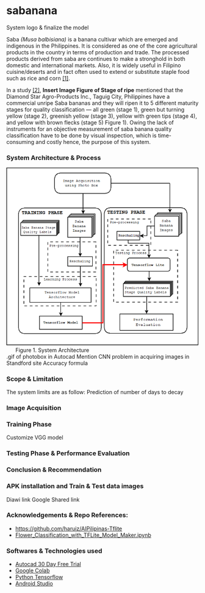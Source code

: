 # sabanana

System logo & finalize the model

Saba *(Musa balbisiana)* is a banana cultivar which are emerged and indigenous in the Philippines. It is considered as one of the core agricultural products in the country in terms of production and trade. The processed products derived from saba are continues to make a stronghold in both domestic and international markets. Also, it is widely useful in Filipino cuisine/deserts and in fact often used to extend or substitute staple food such as rice and corn [[1]](http://cagayandeoro.da.gov.ph/wp-content/uploads/2013/04/SABA-BANANA-PRODUCTION-GUIDE.pdf). 

In a study [[2]](https://www.researchgate.net/publication/329268613_Effect_of_maturity_on_in_vitro_starch_digestibility_of_Saba_banana_Musa_%27saba%27_Musa_acuminata_x_Musa_balbisiana), **Insert Image Figure of Stage of ripe** mentioned that the Diamond Star Agro-Products Inc., Taguig City, Philippines have a commercial unripe Saba bananas and they will ripen it to 5 different maturity stages for quality classification — all green (stage 1), green but turning yellow (stage 2), greenish yellow (stage 3), yellow with green tips (stage 4), and yellow with brown flecks (stage 5) Figure 1). Owing the lack of instruments for an objective measurement of saba banana quality classification have  to be done by visual inspection, which is time-consuming and costly hence, the purpose of this system.

### System Architecture & Process

![System Architecture](/docs/SystemArchitecture.png?raw=true "System Architecture") \
&nbsp;&nbsp;&nbsp;&nbsp;&nbsp;&nbsp;Figure 1. System Architecture \
.gif of photobox in Autocad
Mention CNN problem in acquiring images in Standford site
Accuracy formula

### Scope & Limitation

The system limits are as follow:
Prediction of number of days to decay

### Image Acquisition 

### Training Phase
Customize VGG model

### Testing Phase & Performance Evaluation

### Conclusion & Recommendation

### APK installation and Train & Test data images
Diawi link
Google Shared link

### Acknowledgements & Repo References:
* https://github.com/haruiz/AIPilipinas-Tflite
* [Flower_Classification_with_TFLite_Model_Maker.ipynb](https://colab.research.google.com/github/tensorflow/examples/blob/master/lite/codelabs/flower_classification/ml/Flower_Classification_with_TFLite_Model_Maker.ipynb#scrollTo=w-VDriAdsowu)

### Softwares & Technologies used
* [Autocad 30 Day Free Trial](https://www.autodesk.com/products/autocad/free-trial?support=ADVANCED)
* [Google Colab](https://colab.research.google.com/github/tensorflow/examples/blob/master/courses/udacity_intro_to_tensorflow_for_deep_learning/l01c01_introduction_to_colab_and_python.ipynb)
* [Python Tensorflow](https://www.tensorflow.org/api_docs/python/tf)
* [Android Studio](https://www.googleadservices.com/pagead/aclk?sa=L&ai=DChcSEwiTqazNoKDtAhUSrJYKHRyOAHMYABAAGgJ0bA&ohost=www.google.com&cid=CAESQOD2AZ6OOar0hfMGS_2FivLqtWL7WDFZO0Ti6qpBWJJ8K5jRcK96pGs52tw_-4P7xTHlDyECzaEzVPA94-fOJHc&sig=AOD64_3_GS6dGOpThU7djb-CqZH8LWOxvw&q&adurl&ved=2ahUKEwiHkqbNoKDtAhViHKYKHWnPAj4Q0Qx6BAgaEAE)